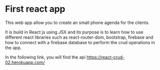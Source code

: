# First react app

This web app allow you to create an small phone agenda for the clients.

It is build in React js using JSX and its purpose is to learn how to use different react libraries such as react-router-dom, bootstrap, firebase and how to connect with a firebase database to perform the crud operations in the app.

In the following link, you will find the api https://react-crud-02.herokuapp.com/

